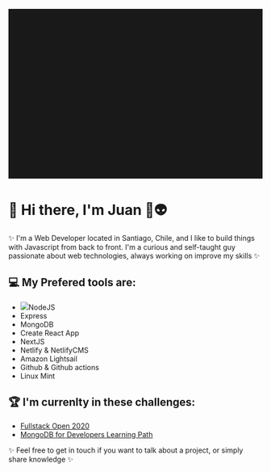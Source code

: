![Header](https://raw.githubusercontent.com/EntwistleOx/EntwistleOx/master/juan-8bit.gif)

# 👾 Hi there, I'm Juan 🖖👽

✨ I'm a Web Developer located in Santiago, Chile, and I like to build things with Javascript from back to front. I'm a curious and self-taught guy passionate about web technologies, always working on improve my skills ✨

## 💻 My Prefered tools are:

- <img src="https://cdn.jsdelivr.net/npm/simple-icons@v3/icons/node-dot-js.svg" width="50">NodeJS
- Express
- MongoDB
- Create React App
- NextJS
- Netlify & NetlifyCMS
- Amazon Lightsail
- Github & Github actions
- Linux Mint

## 🏆 I'm currenlty in these challenges:

- [Fullstack Open 2020](https://fullstackopen.com/en/)
- [MongoDB for Developers Learning Path](https://university.mongodb.com/learning_paths/developer)

✨ Feel free to get in touch if you want to talk about a project, or simply share knowledge ✨
